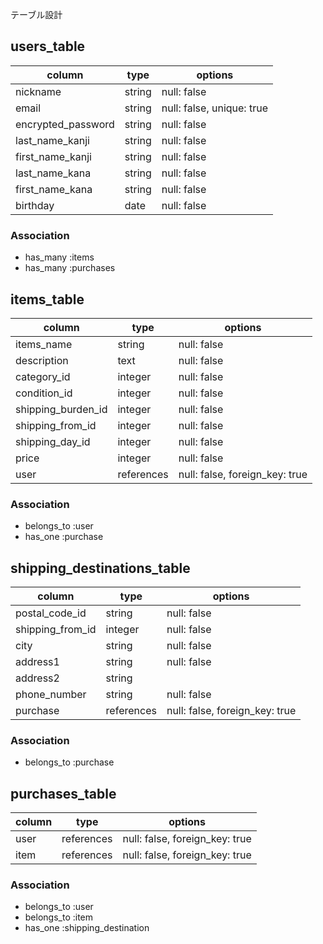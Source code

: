 テーブル設計           

## users_table  

| column                         | type       | options                        | 
| ------------------------------ | ---------- | ------------------------------ |
| nickname                       | string     | null: false                    | 
| email                          | string     | null: false, unique: true      | 
| encrypted_password             | string     | null: false                    | 
| last_name_kanji                | string     | null: false                    | 
| first_name_kanji               | string     | null: false                    | 
| last_name_kana                 | string     | null: false                    | 
| first_name_kana                | string     | null: false                    | 
| birthday                       | date       | null: false                    | 

### Association
* has_many :items 
* has_many :purchases 

## items_table

| column                         | type       | options                        | 
| ------------------------------ | ---------- | ------------------------------ |
| items_name                     | string     | null: false                    | 
| description                    | text       | null: false                    | 
| category_id                    | integer    | null: false                    | 
| condition_id                   | integer    | null: false                    | 
| shipping_burden_id             | integer    | null: false                    | 
| shipping_from_id               | integer    | null: false                    | 
| shipping_day_id                | integer    | null: false                    | 
| price                          | integer    | null: false                    | 
| user                           | references | null: false, foreign_key: true | 

### Association
* belongs_to :user
* has_one :purchase

## shipping_destinations_table

| column                         | type       | options                        | 
| ------------------------------ | ---------- | ------------------------------ |
| postal_code_id                 | string     | null: false                    | 
| shipping_from_id               | integer    | null: false                    | 
| city                           | string     | null: false                    | 
| address1                       | string     | null: false                    | 
| address2                       | string     |                                | 
| phone_number                   | string     | null: false                    | 
| purchase                       | references | null: false, foreign_key: true | 

### Association
* belongs_to :purchase

## purchases_table

| column                         | type       | options                        | 
| ------------------------------ | ---------- | ------------------------------ |
| user                           | references | null: false, foreign_key: true | 
| item                           | references | null: false, foreign_key: true | 

### Association
* belongs_to :user
* belongs_to :item
* has_one :shipping_destination


